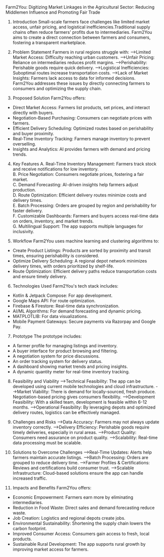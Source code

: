 Farm2You: Digitizing Market Linkages in the Agricultural Sector: Reducing Middlemen Influence and Promoting Fair Trade

1. Introduction
Small-scale farmers face challenges like limited market access, unfair pricing, and logistical inefficiencies.Traditional supply chains often reduce farmers' profits due to intermediaries. Farm2You aims to create a direct connection between farmers and consumers, fostering a transparent marketplace.

2. Problem Statement
Farmers in rural regions struggle with:
-->Limited Market Access: Difficulty reaching urban customers.
-->Unfair Pricing: Reliance on intermediaries reduces profit margins.
-->Perishability: Perishable goods require quick delivery.
-->Logistical Inefficiencies: Suboptimal routes increase transportation costs.
-->Lack of Market Insights: Farmers lack access to data for informed decisions.  
Farm2You addresses these issues by directly connecting farmers to consumers and optimizing the supply chain.

3. Proposed Solution
Farm2You offers:
- Direct Market Access: Farmers list products, set prices, and interact directly with buyers.
- Negotiation-Based Purchasing: Consumers can negotiate prices with farmers.
- Efficient Delivery Scheduling: Optimized routes based on perishability and buyer proximity.
- Real-Time Inventory Tracking: Farmers manage inventory to prevent overselling.
- Insights and Analytics: AI provides farmers with demand and pricing trends.

4. Key Features
A. Real-Time Inventory Management: Farmers track stock and receive notifications for low inventory.  
B. Price Negotiation: Consumers negotiate prices, fostering a fair market.  
C. Demand Forecasting: AI-driven insights help farmers adjust production.  
D. Route Optimization: Efficient delivery routes minimize costs and delivery times.  
E. Batch Processing: Orders are grouped by region and perishability for faster delivery.  
F. Customizable Dashboards: Farmers and buyers access real-time data on orders, inventory, and market trends.  
G. Multilingual Support: The app supports multiple languages for inclusivity.

5. Workflow
Farm2You uses machine learning and clustering algorithms to:
- Create Product Listings: Products are sorted by proximity and transit times, ensuring perishability is considered.
- Optimize Delivery Scheduling: A regional depot network minimizes delivery times, with orders prioritized by shelf-life.
- Route Optimization: Efficient delivery paths reduce transportation costs and ensure timely delivery.

6. Technologies Used
Farm2You's tech stack includes:
- Kotlin & Jetpack Compose: For app development.
- Google Maps API: For route optimization.
- Firebase & Firestore: Real-time data synchronization.
- AI/ML Algorithms: For demand forecasting and dynamic pricing.
- MATPLOTLIB: For data visualizations.
- Mobile Payment Gateways: Secure payments via Razorpay and Google Pay.

7. Prototype
The prototype includes:
- A farmer profile for managing listings and inventory.
- A buyer interface for product browsing and filtering.
- A negotiation system for price discussions.
- An order tracking system for delivery status.
- A dashboard showing market trends and pricing insights.
- A dynamic quantity meter for real-time inventory tracking.

8. Feasibility and Viability
-->Technical Feasibility: The app can be developed using current mobile technologies and cloud infrastructure.
-->Market Viability: There is demand for locally-sourced, fresh produce. Negotiation-based pricing gives consumers flexibility.
-->Development Feasibility: With a skilled team, development is feasible within 6-12 months.
-->Operational Feasibility: By leveraging depots and optimized delivery routes, logistics can be effectively managed.

9. Challenges and Risks
-->Data Accuracy: Farmers may not always update inventory correctly.
-->Delivery Efficiency: Perishable goods require timely deliveries, especially in rural areas.
-->Product Quality: Consumers need assurance on product quality.
-->Scalability: Real-time data processing must be scalable.

10. Solutions to Overcome Challenges 
-->Real-Time Updates: Alerts help farmers maintain accurate listings.
-->Batch Processing: Orders are grouped to reduce delivery time.
-->Farmer Profiles & Certifications: Reviews and certifications build consumer trust.
-->Scalable Infrastructure: Cloud-based solutions ensure the app can handle increased traffic.

11. Impacts and Benefits
Farm2You offers:
- Economic Empowerment: Farmers earn more by eliminating intermediaries.
- Reduction in Food Waste: Direct sales and demand forecasting reduce waste.
- Job Creation: Logistics and regional depots create jobs.
- Environmental Sustainability: Shortening the supply chain lowers the carbon footprint.
- Improved Consumer Access: Consumers gain access to fresh, local products.
- Sustainable Rural Development: The app supports rural growth by improving market access for farmers.
